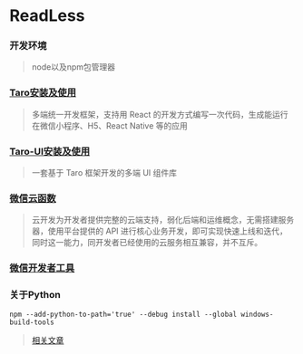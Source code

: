 # ReadLess


### 开发环境
>node以及npm包管理器

### [Taro安装及使用](安装与使用 "https://nervjs.github.io/taro/docs/GETTING-STARTED.html")
>多端统一开发框架，支持用 React 的开发方式编写一次代码，生成能运行在微信小程序、H5、React Native 等的应用

### [Taro-UI安装及使用](安装与使用 "https://taro-ui.aotu.io/#/docs/quickstart")
>一套基于 Taro 框架开发的多端 UI 组件库

### [微信云函数]("https://developers.weixin.qq.com/miniprogram/dev/wxcloud/basis/getting-started.html")
>云开发为开发者提供完整的云端支持，弱化后端和运维概念，无需搭建服务器，使用平台提供的 API 进行核心业务开发，即可实现快速上线和迭代，同时这一能力，同开发者已经使用的云服务相互兼容，并不互斥。

### [微信开发者工具]("https://developers.weixin.qq.com/miniprogram/dev/devtools/download.html")

### 关于Python 
```
npm --add-python-to-path='true' --debug install --global windows-build-tools
```

> [相关文章]("https://github.com/felixrieseberg/windows-build-tools/issues/56")